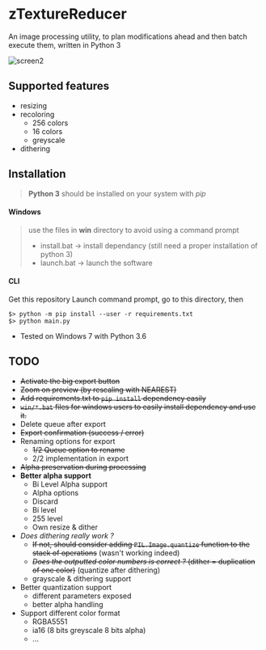 # zTextureReducer

An image processing utility, to plan modifications ahead and then batch execute them, written in Python 3

![screen2](https://user-images.githubusercontent.com/7415076/51749150-acb69500-20bf-11e9-9931-fcbd612e7c3e.png)

## Supported features

 - resizing
 - recoloring
    + 256 colors
    + 16 colors
    + greyscale
 - dithering

## Installation

> **Python 3** should be installed on your system with *pip*

#### Windows

> use the files in **win** directory to avoid using a command prompt
> - install.bat -> install dependancy (still need a proper installation of python 3)
> - launch.bat -> launch the software

#### CLI

Get this repository
Launch command prompt, go to this directory, then

```
$> python -m pip install --user -r requirements.txt
$> python main.py
```
 - Tested on Windows 7 with Python 3.6


## TODO

 - ~~Activate the big export button~~
 - ~~Zoom on preview (by rescaling with NEAREST)~~
 - ~~Add requirements.txt to `pip install` dependency easily~~
 - ~~`win/*.bat` files for windows users to easily install dependency and use it.~~
 - Delete queue after export
 - ~~Export confirmation (success / error)~~
 - Renaming options for export
   - ~~1/2 Queue option to rename~~
   - 2/2 implementation in export
 - ~~Alpha preservation during processing~~
 - **Better alpha support**
   - Bi Level Alpha support
   - Alpha options
    - Discard
    - Bi level
    - 255 level
    - Own resize & dither
 - *Does dithering really work ?*
   - ~~If not, should consider adding `PIL.Image.quantize` function to the stack of operations~~ (wasn't working indeed)
   - ~~*Does the outputted color numbers is correct ?* (dither = duplication of one color)~~ (quantize after dithering)
   - grayscale & dithering support
 - Better quantization support
   - different parameters exposed
   - better alpha handling
 - Support different color format
   - RGBA5551
   - ia16 (8 bits greyscale  8 bits alpha)
   - ...

